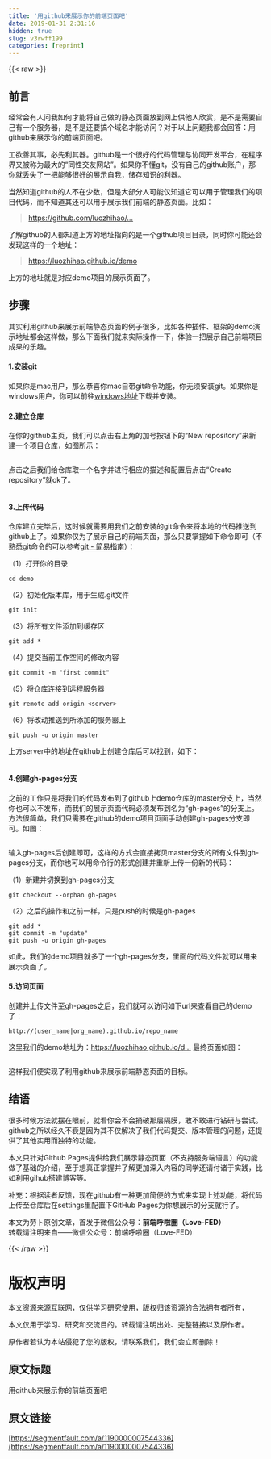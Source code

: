 ```yaml
---
title: '用github来展示你的前端页面吧' 
date: 2019-01-31 2:31:16
hidden: true
slug: v3rwff199
categories: [reprint]
---
```


{{< raw >}}

                    
<h2 id="articleHeader0">前言</h2>
<p>经常会有人问我如何才能将自己做的静态页面放到网上供他人欣赏，是不是需要自己有一个服务器，是不是还要搞个域名才能访问？对于以上问题我都会回答：用github来展示你的前端页面吧。</p>
<p>工欲善其事，必先利其器。github是一个很好的代码管理与协同开发平台，在程序界又被称为最大的“同性交友网站”。如果你不懂git，没有自己的github账户，那你就丢失了一把能够很好的展示自我，储存知识的利器。</p>
<p>当然知道github的人不在少数，但是大部分人可能仅知道它可以用于管理我们的项目代码，而不知道其还可以用于展示我们前端的静态页面。比如：</p>
<blockquote><p><a href="https://github.com/luozhihao/demo" rel="nofollow noreferrer" target="_blank">https://github.com/luozhihao/...</a></p></blockquote>
<p>了解github的人都知道上方的地址指向的是一个github项目目录，同时你可能还会发现这样的一个地址：</p>
<blockquote><p><a href="https://luozhihao.github.io/demo" rel="nofollow noreferrer" target="_blank">https://luozhihao.github.io/demo</a></p></blockquote>
<p>上方的地址就是对应demo项目的展示页面了。</p>
<h2 id="articleHeader1">步骤</h2>
<p>其实利用github来展示前端静态页面的例子很多，比如各种插件、框架的demo演示地址都会这样做，那么下面我们就来实际操作一下，体验一把展示自己前端项目成果的乐趣。</p>
<h4>1.安装git</h4>
<p>如果你是mac用户，那么恭喜你mac自带git命令功能，你无须安装git。如果你是windows用户，你可以前往<a href="https://git-for-windows.github.io/index.html" rel="nofollow noreferrer" target="_blank">windows地址</a>下载并安装。</p>
<h4>2.建立仓库</h4>
<p>在你的github主页，我们可以点击右上角的加号按钮下的“New repository”来新建一个项目仓库，如图所示：</p>
<p><span class="img-wrap"><img data-src="/img/remote/1460000007544339?w=300&amp;h=192" src="https://static.alili.tech/img/remote/1460000007544339?w=300&amp;h=192" alt="" title="" style="cursor: pointer; display: inline;"></span></p>
<p>点击之后我们给仓库取一个名字并进行相应的描述和配置后点击“Create repository”就ok了。</p>
<p><span class="img-wrap"><img data-src="/img/remote/1460000007544340?w=746&amp;h=616" src="https://static.alili.tech/img/remote/1460000007544340?w=746&amp;h=616" alt="" title="" style="cursor: pointer; display: inline;"></span></p>
<h4>3.上传代码</h4>
<p>仓库建立完毕后，这时候就需要用我们之前安装的git命令来将本地的代码推送到github上了。如果你仅为了展示自己的前端页面，那么只要掌握如下命令即可（不熟悉git命令的可以参考<a href="http://www.bootcss.com/p/git-guide/" rel="nofollow noreferrer" target="_blank">git - 简易指南</a>）：</p>
<p>（1）打开你的目录</p>
<div class="widget-codetool" style="display:none;">
      <div class="widget-codetool--inner">
      <span class="selectCode code-tool" data-toggle="tooltip" data-placement="top" title="" data-original-title="全选"></span>
      <span type="button" class="copyCode code-tool" data-toggle="tooltip" data-placement="top" data-clipboard-text="cd demo" title="" data-original-title="复制"></span>
      <span type="button" class="saveToNote code-tool" data-toggle="tooltip" data-placement="top" title="" data-original-title="放进笔记"></span>
      </div>
      </div><pre class="hljs bash"><code style="word-break: break-word; white-space: initial;"><span class="hljs-built_in">cd</span> demo</code></pre>
<p>（2）初始化版本库，用于生成.git文件</p>
<div class="widget-codetool" style="display:none;">
      <div class="widget-codetool--inner">
      <span class="selectCode code-tool" data-toggle="tooltip" data-placement="top" title="" data-original-title="全选"></span>
      <span type="button" class="copyCode code-tool" data-toggle="tooltip" data-placement="top" data-clipboard-text="git init" title="" data-original-title="复制"></span>
      <span type="button" class="saveToNote code-tool" data-toggle="tooltip" data-placement="top" title="" data-original-title="放进笔记"></span>
      </div>
      </div><pre class="hljs ebnf"><code style="word-break: break-word; white-space: initial;"><span class="hljs-attribute">git init</span></code></pre>
<p>（3）将所有文件添加到缓存区</p>
<div class="widget-codetool" style="display:none;">
      <div class="widget-codetool--inner">
      <span class="selectCode code-tool" data-toggle="tooltip" data-placement="top" title="" data-original-title="全选"></span>
      <span type="button" class="copyCode code-tool" data-toggle="tooltip" data-placement="top" data-clipboard-text="git add *" title="" data-original-title="复制"></span>
      <span type="button" class="saveToNote code-tool" data-toggle="tooltip" data-placement="top" title="" data-original-title="放进笔记"></span>
      </div>
      </div><pre class="hljs dockerfile"><code style="word-break: break-word; white-space: initial;">git <span class="hljs-keyword">add</span><span class="bash"> *</span></code></pre>
<p>（4）提交当前工作空间的修改内容</p>
<div class="widget-codetool" style="display:none;">
      <div class="widget-codetool--inner">
      <span class="selectCode code-tool" data-toggle="tooltip" data-placement="top" title="" data-original-title="全选"></span>
      <span type="button" class="copyCode code-tool" data-toggle="tooltip" data-placement="top" data-clipboard-text="git commit -m &quot;first commit&quot;" title="" data-original-title="复制"></span>
      <span type="button" class="saveToNote code-tool" data-toggle="tooltip" data-placement="top" title="" data-original-title="放进笔记"></span>
      </div>
      </div><pre class="hljs nginx"><code style="word-break: break-word; white-space: initial;"><span class="hljs-attribute">git</span> commit -m <span class="hljs-string">"first commit"</span></code></pre>
<p>（5）将仓库连接到远程服务器</p>
<div class="widget-codetool" style="display:none;">
      <div class="widget-codetool--inner">
      <span class="selectCode code-tool" data-toggle="tooltip" data-placement="top" title="" data-original-title="全选"></span>
      <span type="button" class="copyCode code-tool" data-toggle="tooltip" data-placement="top" data-clipboard-text="git remote add origin <server>" title="" data-original-title="复制"></span>
      <span type="button" class="saveToNote code-tool" data-toggle="tooltip" data-placement="top" title="" data-original-title="放进笔记"></span>
      </div>
      </div><pre class="hljs dockerfile"><code style="word-break: break-word; white-space: initial;">git remote <span class="hljs-keyword">add</span><span class="bash"> origin &lt;server&gt;</span></code></pre>
<p>（6）将改动推送到所添加的服务器上</p>
<div class="widget-codetool" style="display:none;">
      <div class="widget-codetool--inner">
      <span class="selectCode code-tool" data-toggle="tooltip" data-placement="top" title="" data-original-title="全选"></span>
      <span type="button" class="copyCode code-tool" data-toggle="tooltip" data-placement="top" data-clipboard-text="git push -u origin master" title="" data-original-title="复制"></span>
      <span type="button" class="saveToNote code-tool" data-toggle="tooltip" data-placement="top" title="" data-original-title="放进笔记"></span>
      </div>
      </div><pre class="hljs maxima"><code style="word-break: break-word; white-space: initial;">git <span class="hljs-built_in">push</span> -u <span class="hljs-built_in">origin</span> master</code></pre>
<p>上方server中的地址在github上创建仓库后可以找到，如下：</p>
<p><span class="img-wrap"><img data-src="/img/remote/1460000007544341?w=645&amp;h=132" src="https://static.alili.tech/img/remote/1460000007544341?w=645&amp;h=132" alt="" title="" style="cursor: pointer; display: inline;"></span></p>
<h4>4.创建gh-pages分支</h4>
<p>之前的工作只是将我们的代码发布到了github上demo仓库的master分支上，当然你也可以不发布，而我们的展示页面代码必须发布到名为“gh-pages”的分支上。方法很简单，我们只需要在github的demo项目页面手动创建gh-pages分支即可。如图：</p>
<p><span class="img-wrap"><img data-src="/img/remote/1460000007544342?w=525&amp;h=420" src="https://static.alili.tech/img/remote/1460000007544342?w=525&amp;h=420" alt="" title="" style="cursor: pointer;"></span></p>
<p>输入gh-pages后创建即可，这样的方式会直接拷贝master分支的所有文件到gh-pages分支，而你也可以用命令行的形式创建并重新上传一份新的代码：</p>
<p>（1）新建并切换到gh-pages分支</p>
<div class="widget-codetool" style="display:none;">
      <div class="widget-codetool--inner">
      <span class="selectCode code-tool" data-toggle="tooltip" data-placement="top" title="" data-original-title="全选"></span>
      <span type="button" class="copyCode code-tool" data-toggle="tooltip" data-placement="top" data-clipboard-text="git checkout --orphan gh-pages" title="" data-original-title="复制"></span>
      <span type="button" class="saveToNote code-tool" data-toggle="tooltip" data-placement="top" title="" data-original-title="放进笔记"></span>
      </div>
      </div><pre class="hljs ada"><code style="word-break: break-word; white-space: initial;">git checkout <span class="hljs-comment">--orphan gh-pages</span></code></pre>
<p>（2）之后的操作和之前一样，只是push的时候是gh-pages</p>
<div class="widget-codetool" style="display:none;">
      <div class="widget-codetool--inner">
      <span class="selectCode code-tool" data-toggle="tooltip" data-placement="top" title="" data-original-title="全选"></span>
      <span type="button" class="copyCode code-tool" data-toggle="tooltip" data-placement="top" data-clipboard-text="git add *
git commit -m &quot;update&quot;
git push -u origin gh-pages" title="" data-original-title="复制"></span>
      <span type="button" class="saveToNote code-tool" data-toggle="tooltip" data-placement="top" title="" data-original-title="放进笔记"></span>
      </div>
      </div><pre class="hljs dockerfile"><code>git <span class="hljs-keyword">add</span><span class="bash"> *
</span>git commit -m <span class="hljs-string">"update"</span>
git push -u origin gh-pages</code></pre>
<p>如此，我们的demo项目就多了一个gh-pages分支，里面的代码文件就可以用来展示页面了。</p>
<h4>5.访问页面</h4>
<p>创建并上传文件至gh-pages之后，我们就可以访问如下url来查看自己的demo了：</p>
<div class="widget-codetool" style="display:none;">
      <div class="widget-codetool--inner">
      <span class="selectCode code-tool" data-toggle="tooltip" data-placement="top" title="" data-original-title="全选"></span>
      <span type="button" class="copyCode code-tool" data-toggle="tooltip" data-placement="top" data-clipboard-text="http://(user_name|org_name).github.io/repo_name" title="" data-original-title="复制"></span>
      <span type="button" class="saveToNote code-tool" data-toggle="tooltip" data-placement="top" title="" data-original-title="放进笔记"></span>
      </div>
      </div><pre class="hljs dts"><code class="git" style="word-break: break-word; white-space: initial;"><span class="hljs-symbol">http:</span><span class="hljs-comment">//(user_name|org_name).github.io/repo_name</span></code></pre>
<p>这里我们的demo地址为：<a href="https://luozhihao.github.io/demo/," rel="nofollow noreferrer" target="_blank">https://luozhihao.github.io/d...</a> 最终页面如图：</p>
<p><span class="img-wrap"><img data-src="/img/remote/1460000007544343?w=767&amp;h=422" src="https://static.alili.tech/img/remote/1460000007544343?w=767&amp;h=422" alt="" title="" style="cursor: pointer; display: inline;"></span></p>
<p>这样我们便实现了利用github来展示前端静态页面的目标。</p>
<h2 id="articleHeader2">结语</h2>
<p>很多时候方法就摆在眼前，就看你会不会捅破那层隔膜，敢不敢进行钻研与尝试。github之所以经久不衰是因为其不仅解决了我们代码提交、版本管理的问题，还提供了其他实用而独特的功能。</p>
<p>本文只针对Github Pages提供给我们展示静态页面（不支持服务端语言）的功能做了基础的介绍，至于想真正掌握并了解更加深入内容的同学还请付诸于实践，比如利用gihub搭建博客等。</p>
<p>补充：根据读者反馈，现在github有一种更加简便的方式来实现上述功能，将代码上传至仓库后在settings里配置下GitHub Pages为你想展示的分支就行了。</p>
<p>本文为劳卜原创文章，首发于微信公众号：<strong>前端呼啦圈（Love-FED）</strong> <br>转载请注明来自——微信公众号：前端呼啦圈（Love-FED）</p>

                
{{< /raw >}}

# 版权声明
本文资源来源互联网，仅供学习研究使用，版权归该资源的合法拥有者所有，

本文仅用于学习、研究和交流目的。转载请注明出处、完整链接以及原作者。

原作者若认为本站侵犯了您的版权，请联系我们，我们会立即删除！

## 原文标题
用github来展示你的前端页面吧

## 原文链接
[https://segmentfault.com/a/1190000007544336](https://segmentfault.com/a/1190000007544336)

